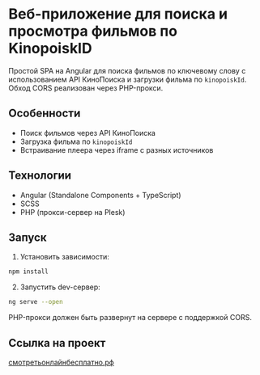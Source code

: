 # Веб-приложение для поиска и просмотра фильмов по KinopoiskID

Простой SPA на Angular для поиска фильмов по ключевому слову с использованием API КиноПоиска и загрузки фильма по `kinopoiskId`. Обход CORS реализован через PHP-прокси.

## Особенности

- Поиск фильмов через API КиноПоиска  
- Загрузка фильма по `kinopoiskId`  
- Встраивание плеера через iframe с разных источников  

## Технологии

- Angular (Standalone Components + TypeScript)  
- SCSS  
- PHP (прокси-сервер на Plesk)  

## Запуск

1. Установить зависимости:  
```bash
npm install
```
2. Запустить dev-сервер:

```bash
ng serve --open
```
PHP-прокси должен быть развернут на сервере с поддержкой CORS.

## Ссылка на проект
[смотретьонлайнбесплатно.рф](http://смотретьонлайнбесплатно.рф)
